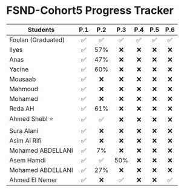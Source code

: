 # FSND-Cohort5 Progress Tracker

| Students           | P.1 | P.2 | P.3 | P.4 | P.5 | P.6 |
| ------------------ |:---:|:---:|:---:|:---:|:---:|:---:|
| Foulan (Graduated) | ✅   | ✅  | ✅ | ✅ | ✅  | ✅   |
| Ilyes              | ✅   | 57% | ❌ | ❌ | ❌  | ❌   |
| Anas               | ✅   | 47% | ❌ | ❌ | ❌  | ❌   |
| Yacine             | ✅   | 60%  | ❌ | ❌ | ❌  |  ❌   |
| Mousaab            | ✅   | ❌  | ❌ | ❌ | ❌  |  ❌   |
| Mahmoud            | ✅   | ❌  | ❌ | ❌ | ❌  |   ❌  |
| Mohamed            | ✅   | ❌  | ❌ | ❌ | ❌  |  ❌   |
| Reda AH           | ✅   | 61% | ❌ | ❌ | ❌  |  ❌   |
| Ahmed Shebl   ⭐️     | ✅   | ✅  | ❌ | ❌ | ❌  |   ❌  |
| Sura Alani         | ✅   | ❌  | ❌ | ❌ | ❌  |   ❌  |
| Asim Al Rifi       | ✅   | ❌  | ❌ | ❌ | ❌  |   ❌  |
| Mohamed ABDELLANI  | ✅   | 7%  | ❌ | ❌ | ❌  |   ❌  |
| Asem Hamdi         | ✅   | ✅  | 50% | ❌ | ❌  |   ❌  |
| Mohamed ABDELLANI  | ✅   | 27%  | ❌ | ❌ | ❌  |   ❌  |
| Ahmed El Nemer  | ✅   | ❌  | ✅  | ❌ | ❌  |   ✅  |

